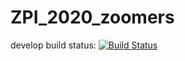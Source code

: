 # ZPI_2020_zoomers
develop build status:
[![Build Status](https://dev.azure.com/ZPI-2020-IO-4-1/ZPI-2020-IO-4-1/_apis/build/status/IIS-ZPI.ZPI_2020_zoomers?branchName=develop)](https://dev.azure.com/ZPI-2020-IO-4-1/ZPI-2020-IO-4-1/_build/latest?definitionId=1&branchName=develop)
